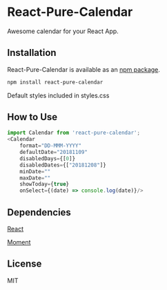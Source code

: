 # React-Pure-Calendar

Awesome calendar for your React App. 

## Installation

React-Pure-Calendar is available as an [npm package](https://www.npmjs.org/package/react-pure-calendar).
```sh
npm install react-pure-calendar
```

Default styles included in styles.css

## How to Use

```javascript
import Calendar from 'react-pure-calendar';
<Calendar
    format="DD-MMM-YYYY"
    defaultDate="20181109"
    disabledDays={[0]}
    disabledDates={["20181208"]}
    minDate=""
    maxDate=""
    showToday={true}
    onSelect={(date) => console.log(date)}/>
```

## Dependencies

[React](http://facebook.github.io/react/)

[Moment](https://github.com/moment/moment)

## License

MIT